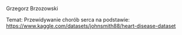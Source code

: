 Grzegorz Brzozowski

Temat:
Przewidywanie chorób serca na podstawie: https://www.kaggle.com/datasets/johnsmith88/heart-disease-dataset
